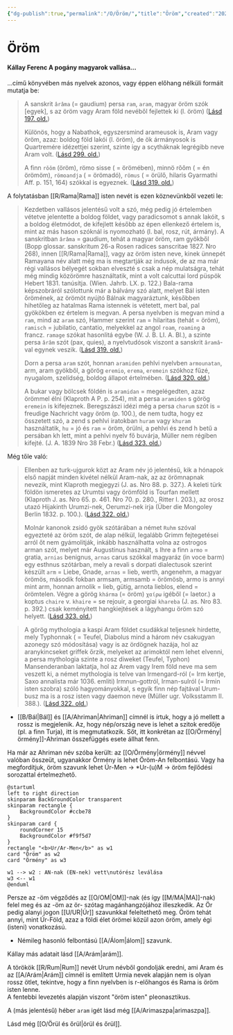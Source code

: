 ```yaml
---
{"dg-publish":true,"permalink":"/O/Öröm/","title":"Öröm","created":"2023-10-20T07:00","updated":"2024-10-25T23:41"}
---
```



# Öröm

#### Kállay Ferenc A pogány magyarok vallása...  

...című könyvében más nyelvek azonos, vagy éppen előhang nélküli formáit mutatja be:  
> A sanskrit `ârâma` (= gaudium) persa `ram`, `aram`, magyar öröm szók \[egyek\], s az öröm vagy Aram föld nevéből fejlettek ki (l. öröm) ([Lásd 197. old.](zotero://open-pdf/library/items/DFI47XPY?page=197&annotation=2I2HGFZV))  
> 
> Különös, hogy a Nabathok, egyszersmind arameusok is, Aram vagy öröm, azaz: boldog föld lakói (l. öröm), de ök ármányosok is Quartremére idézettjei szerint, szinte igy a scytháknak legrégibb neve Aram volt. ([Lásd 299. old.](zotero://open-pdf/library/items/DFI47XPY?page=299&annotation=PAZHN6QT))
> 
> A finn `rǒǒm` (öröm), römo sisse ( = örömében), minnö rǒǒm ( = én örömöm), `römoandja` ( = örömadó), `römus` ( = örülő, hilaris Gyarmathi Aff. p. 151, 164) szókkal is egyeznek. ([Lásd 319. old.](zotero://open-pdf/library/items/DFI47XPY?page=319&annotation=8SC6QSRF))  

A folytatásban [[R/Rama\|Rama]] isten nevét is ezen köznevünkből vezeti le:  
> Kezdetben vallásos jelentésű volt a szó, még pedig jó értelemben vétetve jelentette a boldog földet, vagy paradicsomot s annak lakóit, s a boldog életmódot, de kifejlett később az épen ellenkező értelem is, mint az más hason szóknál is nyomozható (l. bal, rosz, rút, ármány). A sanskritban `ârâma` = gaudium, tehát a magyar öröm, ram gyökből (Bopp glossar. sanskritum 26-a Rosen radices sanscritae 1827. Nro 268), innen [[R/Rama\|Rama]], vagy az öröm isten neve, kinek ünnepét Ramayana név alatt még ma is megtartják az indusok, de az ma már régi vallásos bélyegét sokban elveszté s csak a nép mulatságra, tehát még mindig közörömre használtatik, mint a volt calcuttai lord püspök Hebert 1831. tanúsítja. (Wien. Jahrb. LX. p. 122.) Bala-rama képszobráról szólottunk már a bálvány szó alatt, melyet Bál isten őrömének, az örömöt nyújtó Bálnak magyaráztunk, későbben hihetőleg az hatalmas Rama istennek is vétetett, mert bal, pal gyökökben ez értelem is megvan. A persa nyelvben is megvan mind a `ram`, mind az `aram` szó, Hammer szerint `ram` = hilaritas (tehát = öröm), `ramisch` = jubilatio, cantatio, melyekkel az angol `roam`, `roaming` a francz. `ramage` szókat hasonlitá egybe (W. J. B. LI. A. Bl.), a szinte persa `ârâm` szót (pax, quies), a nyelvtudósok viszont a sanskrit `âramâ`-val egynek veszik. ([Lásd 319. old.](zotero://open-pdf/library/items/DFI47XPY?page=319&annotation=F5Y3YL5E))
> 
> Dorn a persa `aram` szót, honnan `aramiden` pehlvi nyelvben `armounatan`, arm, aram gyökből, a görög `eremio`, `erema`, `eremein` szókhoz fűzé, nyugalom, szelídség, boldog állapot értelmében. ([Lásd 320. old.](zotero://open-pdf/library/items/DFI47XPY?page=320&annotation=JZLJJ6YW))
>
> A bukar vagy bölcsek földén is `aramidan` = megelégedten, azaz örömmel élni (Klaproth A P. p. 254), mit a persa `aramiden` s görög `eremein` is kifejeznek. Beregszászi idézi még a persa `charum` szót is = freudige Nachricht vagy öröm (p. 100.), de nem tudta, hogy ez összetett szó, a zend s pehlvi iratokban `huram` vagy `khuram` használtatik, `hu` = jó és `ram` = öröm, örülni, a pehlvi és zend h betű a persában kh lett, mint a pehlvi nyelv fő buvárja, Müller nem régiben kifejté. (J. A. 1839 Nro 38 Febr.) ([Lásd 323. old.](zotero://open-pdf/library/items/DFI47XPY?page=323&annotation=FJRR7KBE))  

Még tőle való:  
> Ellenben az turk-ujgurok közt az Aram név jó jelentésű, kik a hónapok első napját minden kivétel nélkül Aram-nak, az az örömnapnak nevezik, mint Klaproth megjegyzi (J. as. Nro 88. p. 327.). A keleti türk földön ismeretes az Urumtsi vagy örömföld is Tourfan mellett (Klaproth J. as. Nro 65. p. 461. Nro 70. p. 280., Ritter I. 203.), az orosz utazó Hijakinth Urumzi-nek, Oerumzi-nek irja (Über die Mongoley Berlin 1832. p. 100.). ([Lásd 322. old.](zotero://open-pdf/library/items/DFI47XPY?page=322&annotation=ZH2KNAUP))  
> 
> Molnár kanonok zsidó gyök szótárában a német `Ruhm` szóval egyezteté az öröm szót, de alap nélkül, legalább Grimm fejtegetései arról őt nem gyámolitják, inkább használhatta volna az ostrogos arman szót, melyet már Augustinus használt, s Ihre a finn `armo` = gratia, `arnias` benignus, `arnas` carus szókkal magyaráz (in voce barm) egy esthnus szótárban, mely a revali s dorpati dialectusok szerint készült `arm` = Liebe, Gnade, `arnas` = lieb, werth, angenehm, a magyar örömös, második fokban armsam, armsamb = örömösb, armo is annyi mint arm, honnan arnolik = lieb, gütig, arnota lieblos, elend = örömtelen. Végre a görög `khárma` (= öröm) `χαίρω` igéből (= laetor.) a koptus `chaire` v. `khaire` = se rejouir, a georgiai `khareba` (J. as. Nro 83. p. 392.) csak keményített hangkiejtések a lágyhangu öröm szó helyett. ([Lásd 323. old.](zotero://open-pdf/library/items/DFI47XPY?page=323&annotation=XZD287ZZ))

> A görög mythologia a kaspi Aram földet csudákkal teljesnek hirdette, mely Typhonnak ( = Teufel, Diabolus mind a három név csakugyan azonegy szó módosítása) vagy is az ördögnek hazája, hol az aranykincseket griffek őrzik, melyeket az arimoktól nem lehet elvenni, a persa mythologia szinte a rosz diweket (Teufel, Typhon) Mansenderanban laktatja, hol az Arem vagy Irem föld neve ma sem veszett ki, a német mythologia is telve van Irmengard-ról (= Irm kertje, Saxo annalista már 1036. emliti) Irmnun-gottról, Irman-sulról (= Irmin isten szobra) szóló hagyományokkal, s egyik finn nép fajtával Urum-busz ma is a rosz isten vagy daemon neve (Müller ugr. Volksstamm II. 388.). ([Lásd 322. old.](zotero://open-pdf/library/items/DFI47XPY?page=322&annotation=L83FKYQH))  
- [[B/Bál\|Bál]] és [[A/Ahriman\|Ahriman]] címnél is írtuk, hogy a jó mellett a rossz is megjelenik. Az, hogy nép/ország neve is lehet a szitok eredője (pl. a finn Turja), itt is megmutatkozik. Sőt, itt konkrétan az [[O/Örmény\|örmény]]-Ahriman összefüggés esete állhat fenn.

Ha már az Ahriman név szóba került: az [[O/Örmény\|örmény]] névvel valóban összeüt, ugyanakkor Örmény is lehet Öröm-An felbontású. Vagy ha megfordítjuk, öröm szavunk lehet Úr-Men -> \*Ur-(u)M -> öröm fejlődési sorozattal értelmezhető.  
```plantuml-svg
@startuml
left to right direction
skinparam BackGroundColor transparent
skinparam rectangle {
    BackgroundColor #ccbe78
}
skinparam card {
    roundCorner 15
    BackgroundColor #f9f5d7
}
rectangle "<b>Ur/Ar-Men</b>" as w1
card "Öröm" as w2
card "Örmény" as w3

w1 --> w2 : AN-nak (EN-nek) vett\nutórész leválása
w3 <-- w1
@enduml
```
Persze az -öm végződés az [[O/OM\|OM]]-nak (és így [[M/MA\|MA]]-nak) felel meg és az -öm az ör- szótag magánhangzójához illeszkedik. Az Ör pedig alanyi jogon [[U/UR\|Úr]] szavunkkal feleltethető meg. Öröm tehát annyi, mint Úr-Föld, azaz a földi élet örömei közül azon öröm, amely égi (isteni) vonatkozású.  
- Némileg hasonló felbontású [[A/Álom\|álom]] szavunk.

Kállay más adatait lásd [[A/Arám\|arám]].  

A törökök [[R/Rum\|Rum]] nevét Urum névből gondolják eredni, ami Aram és az [[A/Arám\|Arám]] címnél is említett Urmia nevek alapján nem is olyan rossz ötlet, tekintve, hogy a finn nyelvben is r-előhangos és Rama is öröm isten lenne.  
A fentebbi levezetés alapján viszont "öröm isten" pleonasztikus.  

A (más jelentésű) héber `aram` igét lásd még [[A/Arimaszpa\|arimaszpa]].  

Lásd még [[O/Örül és őrül\|örül és őrül]].  